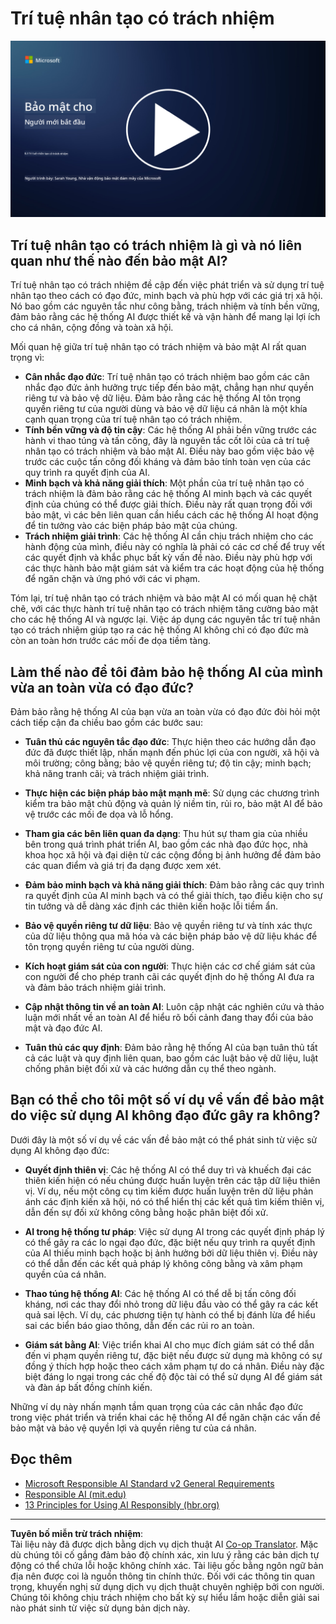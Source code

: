 <!--
CO_OP_TRANSLATOR_METADATA:
{
  "original_hash": "5e9775ee91bde7d44577891d5f11c4c5",
  "translation_date": "2025-09-04T00:06:34+00:00",
  "source_file": "8.3 Responsible AI.md",
  "language_code": "vi"
}
-->
# Trí tuệ nhân tạo có trách nhiệm

[![Xem video](../../translated_images/8-3_placeholder.9a5623e020ef9751bfd82c06e3014edc976e2b2dc6ac5836571e63873a3c28b4.vi.png)](https://learn-video.azurefd.net/vod/player?id=b7517901-8f81-4475-b586-385a361c51e8)

## Trí tuệ nhân tạo có trách nhiệm là gì và nó liên quan như thế nào đến bảo mật AI?

Trí tuệ nhân tạo có trách nhiệm đề cập đến việc phát triển và sử dụng trí tuệ nhân tạo theo cách có đạo đức, minh bạch và phù hợp với các giá trị xã hội. Nó bao gồm các nguyên tắc như công bằng, trách nhiệm và tính bền vững, đảm bảo rằng các hệ thống AI được thiết kế và vận hành để mang lại lợi ích cho cá nhân, cộng đồng và toàn xã hội.

Mối quan hệ giữa trí tuệ nhân tạo có trách nhiệm và bảo mật AI rất quan trọng vì:

-   **Cân nhắc đạo đức**: Trí tuệ nhân tạo có trách nhiệm bao gồm các cân nhắc đạo đức ảnh hưởng trực tiếp đến bảo mật, chẳng hạn như quyền riêng tư và bảo vệ dữ liệu. Đảm bảo rằng các hệ thống AI tôn trọng quyền riêng tư của người dùng và bảo vệ dữ liệu cá nhân là một khía cạnh quan trọng của trí tuệ nhân tạo có trách nhiệm.
-   **Tính bền vững và độ tin cậy**: Các hệ thống AI phải bền vững trước các hành vi thao túng và tấn công, đây là nguyên tắc cốt lõi của cả trí tuệ nhân tạo có trách nhiệm và bảo mật AI. Điều này bao gồm việc bảo vệ trước các cuộc tấn công đối kháng và đảm bảo tính toàn vẹn của các quy trình ra quyết định của AI.
-   **Minh bạch và khả năng giải thích**: Một phần của trí tuệ nhân tạo có trách nhiệm là đảm bảo rằng các hệ thống AI minh bạch và các quyết định của chúng có thể được giải thích. Điều này rất quan trọng đối với bảo mật, vì các bên liên quan cần hiểu cách các hệ thống AI hoạt động để tin tưởng vào các biện pháp bảo mật của chúng.
-   **Trách nhiệm giải trình**: Các hệ thống AI cần chịu trách nhiệm cho các hành động của mình, điều này có nghĩa là phải có các cơ chế để truy vết các quyết định và khắc phục bất kỳ vấn đề nào. Điều này phù hợp với các thực hành bảo mật giám sát và kiểm tra các hoạt động của hệ thống để ngăn chặn và ứng phó với các vi phạm.

Tóm lại, trí tuệ nhân tạo có trách nhiệm và bảo mật AI có mối quan hệ chặt chẽ, với các thực hành trí tuệ nhân tạo có trách nhiệm tăng cường bảo mật cho các hệ thống AI và ngược lại. Việc áp dụng các nguyên tắc trí tuệ nhân tạo có trách nhiệm giúp tạo ra các hệ thống AI không chỉ có đạo đức mà còn an toàn hơn trước các mối đe dọa tiềm tàng.

## Làm thế nào để tôi đảm bảo hệ thống AI của mình vừa an toàn vừa có đạo đức?

Đảm bảo rằng hệ thống AI của bạn vừa an toàn vừa có đạo đức đòi hỏi một cách tiếp cận đa chiều bao gồm các bước sau:

- **Tuân thủ các nguyên tắc đạo đức**: Thực hiện theo các hướng dẫn đạo đức đã được thiết lập, nhấn mạnh đến phúc lợi của con người, xã hội và môi trường; công bằng; bảo vệ quyền riêng tư; độ tin cậy; minh bạch; khả năng tranh cãi; và trách nhiệm giải trình.

- **Thực hiện các biện pháp bảo mật mạnh mẽ**: Sử dụng các chương trình kiểm tra bảo mật chủ động và quản lý niềm tin, rủi ro, bảo mật AI để bảo vệ trước các mối đe dọa và lỗ hổng.

- **Tham gia các bên liên quan đa dạng**: Thu hút sự tham gia của nhiều bên trong quá trình phát triển AI, bao gồm các nhà đạo đức học, nhà khoa học xã hội và đại diện từ các cộng đồng bị ảnh hưởng để đảm bảo các quan điểm và giá trị đa dạng được xem xét.

- **Đảm bảo minh bạch và khả năng giải thích**: Đảm bảo rằng các quy trình ra quyết định của AI minh bạch và có thể giải thích, tạo điều kiện cho sự tin tưởng và dễ dàng xác định các thiên kiến hoặc lỗi tiềm ẩn.

- **Bảo vệ quyền riêng tư dữ liệu**: Bảo vệ quyền riêng tư và tính xác thực của dữ liệu thông qua mã hóa và các biện pháp bảo vệ dữ liệu khác để tôn trọng quyền riêng tư của người dùng.

- **Kích hoạt giám sát của con người**: Thực hiện các cơ chế giám sát của con người để cho phép tranh cãi các quyết định do hệ thống AI đưa ra và đảm bảo trách nhiệm giải trình.

- **Cập nhật thông tin về an toàn AI**: Luôn cập nhật các nghiên cứu và thảo luận mới nhất về an toàn AI để hiểu rõ bối cảnh đang thay đổi của bảo mật và đạo đức AI.

- **Tuân thủ các quy định**: Đảm bảo rằng hệ thống AI của bạn tuân thủ tất cả các luật và quy định liên quan, bao gồm các luật bảo vệ dữ liệu, luật chống phân biệt đối xử và các hướng dẫn cụ thể theo ngành.

## Bạn có thể cho tôi một số ví dụ về vấn đề bảo mật do việc sử dụng AI không đạo đức gây ra không?

Dưới đây là một số ví dụ về các vấn đề bảo mật có thể phát sinh từ việc sử dụng AI không đạo đức:

- **Quyết định thiên vị**: Các hệ thống AI có thể duy trì và khuếch đại các thiên kiến hiện có nếu chúng được huấn luyện trên các tập dữ liệu thiên vị. Ví dụ, nếu một công cụ tìm kiếm được huấn luyện trên dữ liệu phản ánh các định kiến xã hội, nó có thể hiển thị các kết quả tìm kiếm thiên vị, dẫn đến sự đối xử không công bằng hoặc phân biệt đối xử.

- **AI trong hệ thống tư pháp**: Việc sử dụng AI trong các quyết định pháp lý có thể gây ra các lo ngại đạo đức, đặc biệt nếu quy trình ra quyết định của AI thiếu minh bạch hoặc bị ảnh hưởng bởi dữ liệu thiên vị. Điều này có thể dẫn đến các kết quả pháp lý không công bằng và xâm phạm quyền của cá nhân.

- **Thao túng hệ thống AI**: Các hệ thống AI có thể dễ bị tấn công đối kháng, nơi các thay đổi nhỏ trong dữ liệu đầu vào có thể gây ra các kết quả sai lệch. Ví dụ, các phương tiện tự hành có thể bị đánh lừa để hiểu sai các biển báo giao thông, dẫn đến các rủi ro an toàn.

- **Giám sát bằng AI**: Việc triển khai AI cho mục đích giám sát có thể dẫn đến vi phạm quyền riêng tư, đặc biệt nếu được sử dụng mà không có sự đồng ý thích hợp hoặc theo cách xâm phạm tự do cá nhân. Điều này đặc biệt đáng lo ngại trong các chế độ độc tài có thể sử dụng AI để giám sát và đàn áp bất đồng chính kiến.

Những ví dụ này nhấn mạnh tầm quan trọng của các cân nhắc đạo đức trong việc phát triển và triển khai các hệ thống AI để ngăn chặn các vấn đề bảo mật và bảo vệ quyền lợi và quyền riêng tư của cá nhân.

## Đọc thêm

 - [Microsoft Responsible AI Standard v2 General Requirements](https://query.prod.cms.rt.microsoft.com/cms/api/am/binary/RE5cmFl?culture=en-us&country=us&WT.mc_id=academic-96948-sayoung)
 - [Responsible AI (mit.edu)](https://sloanreview.mit.edu/big-ideas/responsible-ai/)
 - [13 Principles for Using AI Responsibly (hbr.org)](https://hbr.org/2023/06/13-principles-for-using-ai-responsibly)

---

**Tuyên bố miễn trừ trách nhiệm**:  
Tài liệu này đã được dịch bằng dịch vụ dịch thuật AI [Co-op Translator](https://github.com/Azure/co-op-translator). Mặc dù chúng tôi cố gắng đảm bảo độ chính xác, xin lưu ý rằng các bản dịch tự động có thể chứa lỗi hoặc không chính xác. Tài liệu gốc bằng ngôn ngữ bản địa nên được coi là nguồn thông tin chính thức. Đối với các thông tin quan trọng, khuyến nghị sử dụng dịch vụ dịch thuật chuyên nghiệp bởi con người. Chúng tôi không chịu trách nhiệm cho bất kỳ sự hiểu lầm hoặc diễn giải sai nào phát sinh từ việc sử dụng bản dịch này.